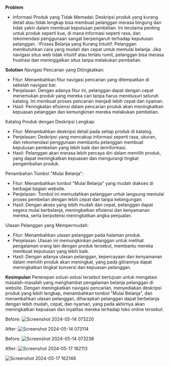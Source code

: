 **Problem**

- Informasi Produk yang Tidak Memadai:
Deskripsi produk yang kurang detail atau tidak lengkap bisa membuat pelanggan merasa bingung dan tidak yakin dalam membuat keputusan pembelian. Ini terutama penting untuk produk seperti kue, di mana informasi seperti rasa, dan rekomendasi penggunaan sangat berpengaruh terhadap keputusan pelanggan.
-Proses Belanja yang Kurang Intuitif:
Pelanggan membutuhkan cara yang mudah dan cepat untuk memulai belanja. Jika navigasi situs web tidak intuitif atau terlalu rumit, pelanggan bisa merasa frustrasi dan meninggalkan situs tanpa melakukan pembelian.

**Solution**
Navigasi Pencarian yang Ditingkatkan:
- Fitur: Menambahkan fitur navigasi pencarian yang ditempatkan di sebelah navigasi bar.
- Penjelasan: Dengan adanya fitur ini, pelanggan dapat dengan cepat menemukan produk yang mereka cari tanpa harus menelusuri seluruh katalog. Ini membuat proses pencarian menjadi lebih cepat dan nyaman.
- Hasil: Peningkatan efisiensi dalam pencarian produk akan meningkatkan kepuasan pelanggan dan kemungkinan mereka melakukan pembelian.

Katalog Produk dengan Deskripsi Lengkap:
- Fitur: Menambahkan deskripsi detail pada setiap produk di katalog.
- Penjelasan: Deskripsi yang mencakup informasi seperti rasa, ukuran, dan rekomendasi penggunaan membantu pelanggan membuat keputusan pembelian yang lebih baik dan terinformasi.
- Hasil: Pelanggan akan merasa lebih percaya diri dalam memilih produk, yang dapat meningkatkan kepuasan dan mengurangi tingkat pengembalian produk.

Penambahan Tombol "Mulai Belanja":
- Fitur: Menambahkan tombol "Mulai Belanja" yang mudah diakses di berbagai bagian website.
- Penjelasan: Tombol ini memudahkan pelanggan untuk langsung memulai proses pembelian dengan lebih cepat dan tanpa kebingungan.
- Hasil: Dengan akses yang lebih mudah dan cepat, pelanggan dapat segera mulai berbelanja, meningkatkan efisiensi dan kenyamanan mereka, serta berpotensi meningkatkan angka penjualan.

Ulasan Pelanggan yang Mempermudah:
- Fitur: Menambahkan ulasan pelanggan pada halaman produk.
- Penjelasan: Ulasan ini memungkinkan pelanggan untuk melihat pengalaman orang lain dengan produk tersebut, membantu mereka membuat keputusan yang lebih baik.
- Hasil: Dengan adanya ulasan pelanggan, kepercayaan dan kenyamanan dalam memilih produk akan meningkat, yang pada gilirannya dapat meningkatkan tingkat konversi dan kepuasan pelanggan.

**Kesimpulan**
Penerapan solusi-solusi tersebut bertujuan untuk mengatasi masalah-masalah yang menghambat pengalaman belanja pelanggan di website. Dengan meningkatkan navigasi pencarian, menyediakan deskripsi produk yang lebih lengkap, menambahkan tombol "Mulai Belanja", dan menambahkan ulasan pelanggan, diharapkan pelanggan dapat berbelanja dengan lebih mudah, cepat, dan nyaman, yang pada akhirnya akan meningkatkan kepuasan dan loyalitas mereka terhadap toko online tersebut.

Before:
![Screenshot 2024-05-14 073220](https://github.com/amaliaputri220904/Redesignweb/assets/147683990/0de8147c-a9cb-4576-9969-ec9eb89ed629)

After:
![Screenshot 2024-05-14 073114](https://github.com/amaliaputri220904/Redesignweb/assets/147683990/94e4b15c-f0af-4765-84fa-9bf0ea26010c)

Before:
![Screenshot 2024-05-14 073238](https://github.com/amaliaputri220904/Redesignweb/assets/147683990/0c9f4744-7f40-41fc-a6ce-fffdc479ee96)

After:
![Screenshot 2024-05-17 162113](https://github.com/amaliaputri220904/Redesignweb/assets/147683990/66fec2d0-32d5-4598-8e80-7affd35eb71f)

![Screenshot 2024-05-17 162148](https://github.com/amaliaputri220904/Redesignweb/assets/147683990/69b0162c-70bd-4dba-b0a6-2346fcaa5cd9)

